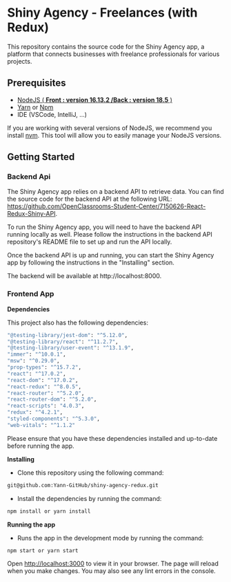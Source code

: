 # Shiny Agency - Freelances (with Redux)

This repository contains the source code for the Shiny Agency app, a platform that connects businesses with freelance professionals for various projects.

## Prerequisites

- [NodeJS ( **Front : version 16.13.2 /Back : version 18.5** )](https://nodejs.org/en/)
- [Yarn](https://yarnpkg.com/) or [Npm]()
- IDE (VSCode, IntelliJ, ...)

If you are working with several versions of NodeJS, we recommend you install [nvm](https://github.com/nvm-sh/nvm). This tool will allow you to easily manage your NodeJS versions.

## Getting Started

### Backend Api

The Shiny Agency app relies on a backend API to retrieve data. You can find the source code for the backend API at the following URL: https://github.com/OpenClassrooms-Student-Center/7150626-React-Redux-Shiny-API.

To run the Shiny Agency app, you will need to have the backend API running locally as well. Please follow the instructions in the backend API repository's README file to set up and run the API locally.

Once the backend API is up and running, you can start the Shiny Agency app by following the instructions in the "Installing" section.

The backend will be available at http://localhost:8000.

### Frontend App

**Dependencies**

This project also has the following dependencies:

```bash
"@testing-library/jest-dom": "^5.12.0",
"@testing-library/react": "^11.2.7",
"@testing-library/user-event": "^13.1.9",
"immer": "^10.0.1",
"msw": "^0.29.0",
"prop-types": "^15.7.2",
"react": "^17.0.2",
"react-dom": "^17.0.2",
"react-redux": "^8.0.5",
"react-router": "^5.2.0",
"react-router-dom": "^5.2.0",
"react-scripts": "4.0.3",
"redux": "^4.2.1",
"styled-components": "^5.3.0",
"web-vitals": "^1.1.2"
```

Please ensure that you have these dependencies installed and up-to-date before running the app.

**Installing**

- Clone this repository using the following command:

```bash
git@github.com:Yann-GitHub/shiny-agency-redux.git
```

- Install the dependencies by running the command:

```bash
npm install or yarn install
```

**Running the app**

- Runs the app in the development mode by running the command:

```bash
npm start or yarn start
```

Open [http://localhost:3000](http://localhost:3000) to view it in your browser.
The page will reload when you make changes. You may also see any lint errors in the console.
